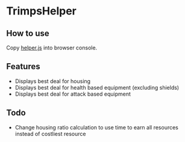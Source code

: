 # TrimpsHelper


## How to use

Copy [helper.js](https://raw.githubusercontent.com/djonn/TrimpsHelper/master/helper.js) into browser console.


## Features

- Displays best deal for housing
- Displays best deal for health based equipment (excluding shields)
- Displays best deal for attack based equipment

## Todo

- Change housing ratio calculation to use time to earn all resources instead of costliest resource